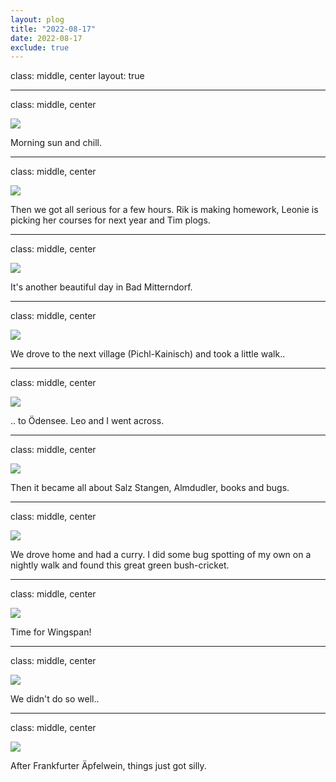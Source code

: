 ```yaml
---
layout: plog
title: "2022-08-17"
date: 2022-08-17
exclude: true
---
```


class: middle, center
layout: true

---

class: middle, center

<img class="plog-picture" src="{{ site.baseurl }}/img/plog/2022-08-17/01.jpg" />

Morning sun and chill.

---

class: middle, center

<img class="plog-picture" src="{{ site.baseurl }}/img/plog/2022-08-17/02.jpg" />

Then we got all serious for a few hours. Rik is making homework, Leonie is picking her courses for next year and Tim plogs.

---

class: middle, center

<img class="plog-picture" src="{{ site.baseurl }}/img/plog/2022-08-17/03.jpg" />

It's another beautiful day in Bad Mitterndorf.

---

class: middle, center

<img class="plog-picture" src="{{ site.baseurl }}/img/plog/2022-08-17/04.jpg" />

We drove to the next village (Pichl-Kainisch) and took a little walk..

---

class: middle, center

<img class="plog-picture" src="{{ site.baseurl }}/img/plog/2022-08-17/05.jpg" />

.. to Ödensee. Leo and I went across.

---

class: middle, center

<img class="plog-picture" src="{{ site.baseurl }}/img/plog/2022-08-17/06.jpg" />

Then it became all about Salz Stangen, Almdudler, books and bugs.

---

class: middle, center

<img class="plog-picture" src="{{ site.baseurl }}/img/plog/2022-08-17/07.jpg" />

We drove home and had a curry. I did some bug spotting of my own on a nightly walk and found this great green bush-cricket.

---

class: middle, center

<img class="plog-picture" src="{{ site.baseurl }}/img/plog/2022-08-17/08.jpg" />

Time for Wingspan!

---

class: middle, center

<img class="plog-picture" src="{{ site.baseurl }}/img/plog/2022-08-17/09.jpg" />

We didn't do so well..

---

class: middle, center

<img class="plog-picture" src="{{ site.baseurl }}/img/plog/2022-08-17/10.jpg" />

After Frankfurter Äpfelwein, things just got silly.

